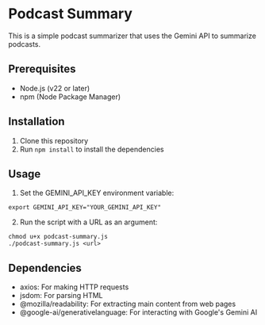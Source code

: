 # Podcast Summary

This is a simple podcast summarizer that uses the Gemini API to summarize podcasts.

## Prerequisites

- Node.js (v22 or later)
- npm (Node Package Manager)

## Installation

1. Clone this repository
2. Run `npm install` to install the dependencies

## Usage

1. Set the GEMINI_API_KEY environment variable:

```shell
export GEMINI_API_KEY="YOUR_GEMINI_API_KEY"
```

2. Run the script with a URL as an argument:

```shell
chmod u+x podcast-summary.js
./podcast-summary.js <url>
```

## Dependencies

- axios: For making HTTP requests
- jsdom: For parsing HTML
- @mozilla/readability: For extracting main content from web pages
- @google-ai/generativelanguage: For interacting with Google's Gemini AI
